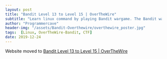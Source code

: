 ```yaml
---
layout: post
title: "Bandit Level 13 to Level 15 | OverTheWire"
subtitle: "Learn linux command by playing Bandit wargame. The Bandit wargame is aimed at absolute beginners. It will teach the basics needed to be able to play other wargames. Below is the solution of Level 13 → Level 14, Level 14 → Level 15 and Level 15 → Level 16. In this post we will learn how to use ssh key instead of password to login in a remote machine. We will learn about Secure Scoket Layer and how to establish a connection to a remote machine on a port. The passwords are hidden, so you have to find the passwords for next level yourself."
author: "Programmercave"
header-img: "/assets/Bandit-Overthewire/overthewire_poster.jpg"
tags:  [Linux, OverTheWire-Bandit, CTF]
date: 2019-12-24
---
```


Website moved to [Bandit Level 13 to Level 15 | OverTheWire](https://programmercave.com/blog/2019/12/24/Bandit-Level-13-to-Level-16-OverTheWire)